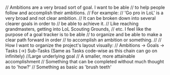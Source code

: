 //  Ambitions are a very broad sort of goal. I want to be able
//  to help people follow and accomplish their ambitions.
//  For example:
//  'Go pro in LoL' is a very broad and not clear ambition.
//  It can be broken down into several clearer goals in order to
//  be able to achieve it.
//  Like reaching grandmasters, getting into LoL Scouting Grounds,
//  etc. I feel like the purpose of a goal tracker is to be able
//  to organize and be able to make a clear path forward in order
//  to accomplish an ambition or something.
//
//  How I want to organize the project's layout visually:
//  Ambitions   ->  Goals   ->  Tasks   (->)    Sub-Tasks (Same as Tasks code-wise as this chain can go on infinitely)
//Large underlying goal
//   A smaller, more attainable accomplishment
//        Something that can be completed without much thought as to 'how?'
//                              Something as basic as 'brush teeth'